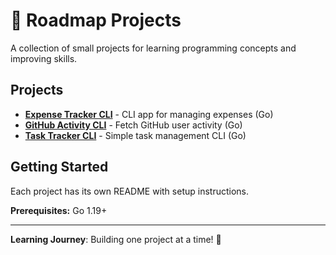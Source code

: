# 🚀 Roadmap Projects

A collection of small projects for learning programming concepts and improving skills.

## Projects

- **[Expense Tracker CLI](./expense-tracker-cli/)** - CLI app for managing expenses (Go)
- **[GitHub Activity CLI](./github-activity-cli/)** - Fetch GitHub user activity (Go)
- **[Task Tracker CLI](./task-tracker/)** - Simple task management CLI (Go)

## Getting Started

Each project has its own README with setup instructions.

**Prerequisites:** Go 1.19+

---

**Learning Journey**: Building one project at a time! 🌟

